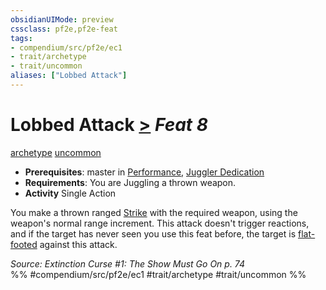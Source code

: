 ```yaml
---
obsidianUIMode: preview
cssclass: pf2e,pf2e-feat
tags:
- compendium/src/pf2e/ec1
- trait/archetype
- trait/uncommon
aliases: ["Lobbed Attack"]
---
```

# Lobbed Attack  [>](../../rules/core-rulebook/chapter-9-playing-the-game.md#Actions "Single Action") *Feat 8*  
[archetype](../../rules/traits/archetype.md)  [uncommon](../../rules/traits/uncommon.md)  

- **Prerequisites**: master in [Performance](../skills.md#Performance), [Juggler Dedication](juggler-dedication-ec1.md)
- **Requirements**: You are Juggling a thrown weapon.
- **Activity** Single Action

You make a thrown ranged [Strike](../../rules/actions/strike.md) with the required weapon, using the weapon's normal range increment. This attack doesn't trigger reactions, and if the target has never seen you use this feat before, the target is [flat-footed](../../rules/conditions.md#Flat-footed) against this attack.

*Source: Extinction Curse #1: The Show Must Go On p. 74*  
%% #compendium/src/pf2e/ec1 #trait/archetype #trait/uncommon %%